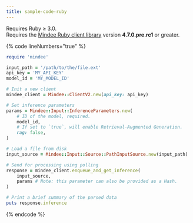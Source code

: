 ```yaml
---
title: sample-code-ruby
---
```


Requires Ruby ≥ 3.0.\
Requires the [Mindee Ruby client library](https://rubygems.org/gems/mindee/versions/4.7.0.pre.rc1) version **4.7.0.pre.rc1** or greater.

{% code lineNumbers="true" %}
```ruby
require 'mindee'

input_path = '/path/to/the/file.ext'
api_key = 'MY_API_KEY'
model_id = 'MY_MODEL_ID'

# Init a new client
mindee_client = Mindee::ClientV2.new(api_key: api_key)

# Set inference parameters
params = Mindee::Input::InferenceParameters.new(
    # ID of the model, required.
    model_id,
    # If set to `true`, will enable Retrieval-Augmented Generation.
    rag: false,
)

# Load a file from disk
input_source = Mindee::Input::Source::PathInputSource.new(input_path)

# Send for processing using polling
response = mindee_client.enqueue_and_get_inference(
    input_source,
    params # Note: this parameter can also be provided as a Hash.
)

# Print a brief summary of the parsed data
puts response.inference
```
{% endcode %}
